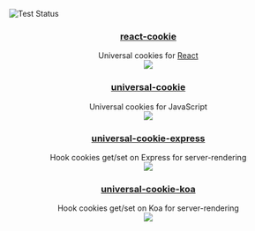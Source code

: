 ![Test Status](https://github.com/github/docs/actions/workflows/test.yml/badge.svg)

<h3 align="center">
  <a href="packages/react-cookie">react-cookie</a>
</h3>

<p align="center">
  Universal cookies for <a href="https://facebook.github.io/react">React</a><br />
  <a href="https://badge.fury.io/js/react-cookie"><img src="https://badge.fury.io/js/react-cookie.svg" /></a>
</p>

<h3 align="center">
  <a href="packages/universal-cookie">universal-cookie</a>
</h3>

<p align="center">
  Universal cookies for JavaScript<br />
  <a href="https://badge.fury.io/js/universal-cookie"><img src="https://badge.fury.io/js/universal-cookie.svg" /></a>
</p>

<h3 align="center">
  <a href="packages/universal-cookie-express">universal-cookie-express</a>
</h3>

<p align="center">
  Hook cookies get/set on Express for server-rendering<br />
  <a href="https://badge.fury.io/js/universal-cookie-express"><img src="https://badge.fury.io/js/universal-cookie-express.svg" /></a>
</p>

<h3 align="center">
  <a href="packages/universal-cookie-koa">universal-cookie-koa</a>
</h3>

<p align="center">
  Hook cookies get/set on Koa for server-rendering<br />
  <a href="https://badge.fury.io/js/universal-cookie-koa"><img src="https://badge.fury.io/js/universal-cookie-koa.svg" /></a>
</p>
